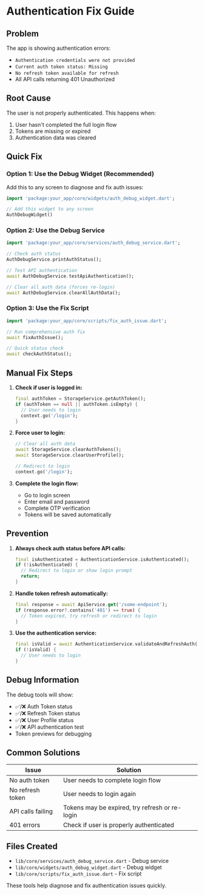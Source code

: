 # Authentication Fix Guide

## Problem
The app is showing authentication errors:
- `Authentication credentials were not provided`
- `Current auth token status: Missing`
- `No refresh token available for refresh`
- All API calls returning 401 Unauthorized

## Root Cause
The user is not properly authenticated. This happens when:
1. User hasn't completed the full login flow
2. Tokens are missing or expired
3. Authentication data was cleared

## Quick Fix

### Option 1: Use the Debug Widget (Recommended)
Add this to any screen to diagnose and fix auth issues:

```dart
import 'package:your_app/core/widgets/auth_debug_widget.dart';

// Add this widget to any screen
AuthDebugWidget()
```

### Option 2: Use the Debug Service
```dart
import 'package:your_app/core/services/auth_debug_service.dart';

// Check auth status
AuthDebugService.printAuthStatus();

// Test API authentication
await AuthDebugService.testApiAuthentication();

// Clear all auth data (forces re-login)
await AuthDebugService.clearAllAuthData();
```

### Option 3: Use the Fix Script
```dart
import 'package:your_app/core/scripts/fix_auth_issue.dart';

// Run comprehensive auth fix
await fixAuthIssue();

// Quick status check
await checkAuthStatus();
```

## Manual Fix Steps

1. **Check if user is logged in:**
   ```dart
   final authToken = StorageService.getAuthToken();
   if (authToken == null || authToken.isEmpty) {
     // User needs to login
     context.go('/login');
   }
   ```

2. **Force user to login:**
   ```dart
   // Clear all auth data
   await StorageService.clearAuthTokens();
   await StorageService.clearUserProfile();

   // Redirect to login
   context.go('/login');
   ```

3. **Complete the login flow:**
   - Go to login screen
   - Enter email and password
   - Complete OTP verification
   - Tokens will be saved automatically

## Prevention

1. **Always check auth status before API calls:**
   ```dart
   final isAuthenticated = AuthenticationService.isAuthenticated();
   if (!isAuthenticated) {
     // Redirect to login or show login prompt
     return;
   }
   ```

2. **Handle token refresh automatically:**
   ```dart
   final response = await ApiService.get('/some-endpoint');
   if (response.error?.contains('401') == true) {
     // Token expired, try refresh or redirect to login
   }
   ```

3. **Use the authentication service:**
   ```dart
   final isValid = await AuthenticationService.validateAndRefreshAuth(ref);
   if (!isValid) {
     // User needs to login
   }
   ```

## Debug Information

The debug tools will show:
- ✅/❌ Auth Token status
- ✅/❌ Refresh Token status
- ✅/❌ User Profile status
- ✅/❌ API authentication test
- Token previews for debugging

## Common Solutions

| Issue | Solution |
|-------|----------|
| No auth token | User needs to complete login flow |
| No refresh token | User needs to login again |
| API calls failing | Tokens may be expired, try refresh or re-login |
| 401 errors | Check if user is properly authenticated |

## Files Created

- `lib/core/services/auth_debug_service.dart` - Debug service
- `lib/core/widgets/auth_debug_widget.dart` - Debug widget
- `lib/core/scripts/fix_auth_issue.dart` - Fix script

These tools help diagnose and fix authentication issues quickly.
